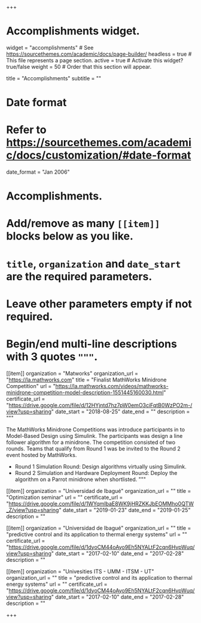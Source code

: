 +++
# Accomplishments widget.
widget = "accomplishments"  # See https://sourcethemes.com/academic/docs/page-builder/
headless = true  # This file represents a page section.
active = true  # Activate this widget? true/false
weight = 50  # Order that this section will appear.

title = "Accomplish&shy;ments"
subtitle = ""

# Date format
#   Refer to https://sourcethemes.com/academic/docs/customization/#date-format
date_format = "Jan 2006"

# Accomplishments.
#   Add/remove as many `[[item]]` blocks below as you like.
#   `title`, `organization` and `date_start` are the required parameters.
#   Leave other parameters empty if not required.
#   Begin/end multi-line descriptions with 3 quotes `"""`.



[[item]]
  organization = "Matworks"
  organization_url = "https://la.mathworks.com"
  title = "Finalist MathWorks Minidrone Competition"
  url = "https://la.mathworks.com/videos/mathworks-minidrone-competition-model-description-1551445160030.html"
  certificate_url = "https://drive.google.com/file/d/12HYjntd7hz7pW0emO3ciFqtB0WzPO2m-/view?usp=sharing"
  date_start = "2018-08-25"
  date_end = ""
  description = """
  
  The MathWorks Minidrone Competitions was introduce participants in to Model-Based Design using Simulink. The participants was design a line follower algorithm for a minidrone. The competition consisted of two rounds. Teams that qualify from Round 1 was be invited to the Round 2 event hosted by MathWorks.
  
- Round 1 Simulation Round: Design algorithms virtually using Simulink.
- Round 2 Simulation and Hardware Deployment Round: Deploy the algorithm on a Parrot minidrone when shortlisted.
  """
  
[[item]]
  organization = "Universidad de Ibagué"
  organization_url = ""
  title = "Optimization seminar"
  url = ""
  certificate_url = "https://drive.google.com/file/d/1WYqmIbaE8WK9jHRZKKJbEOMMho0QTW_Z/view?usp=sharing"
  date_start = "2019-01-23"
  date_end = "2019-01-25"
  description = ""
  
 
[[item]]
  organization = "Universidad de Ibagué"
  organization_url = ""
  title = "predictive control and its application to thermal energy systems"
  url = ""
  certificate_url = "https://drive.google.com/file/d/1dyoCM44oAyo9Eh5NYALtF2cqn6HvpWuq/view?usp=sharing"
  date_start = "2017-02-10"
  date_end = "2017-02-28"
  description = ""

[[item]]
  organization = "Univesities ITS - UMM - ITSM - UT"
  organization_url = ""
  title = "predictive control and its application to thermal energy systems"
  url = ""
  certificate_url = "https://drive.google.com/file/d/1dyoCM44oAyo9Eh5NYALtF2cqn6HvpWuq/view?usp=sharing"
  date_start = "2017-02-10"
  date_end = "2017-02-28"
  description = ""
  
 

+++
